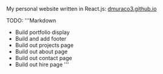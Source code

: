 My personal website written in React.js: [dmuraco3.github.io](https://dmuraco3.github.io/)

TODO:
'''Markdown
* Build portfolio display
* Build and add footer
* Build out projects page
* Build out about page
* Build out contact page
* Build out hire page
'''